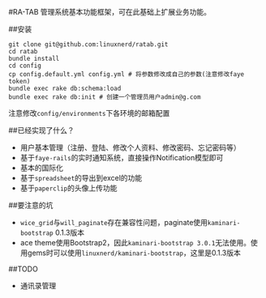 #RA-TAB
管理系统基本功能框架，可在此基础上扩展业务功能。

##安装
```shell
git clone git@github.com:linuxnerd/ratab.git
cd ratab
bundle install
cd config
cp config.default.yml config.yml # 将参数修改成自己的参数(注意修改faye token)
bundle exec rake db:schema:load
bundle exec rake db:init # 创建一个管理员用户admin@g.com
```
注意修改`config/environments`下各环境的邮箱配置

##已经实现了什么？

 - 用户基本管理（注册、登陆、修改个人资料、修改密码、忘记密码等）
 - 基于`faye-rails`的实时通知系统，直接操作Notification模型即可
 - 基本的国际化
 - 基于`spreadsheet`的导出到excel的功能
 - 基于`paperclip`的头像上传功能

##要注意的坑
 - `wice_grid`与`will_paginate`存在兼容性问题，paginate使用`kaminari-bootstrap` 0.1.3版本
 - ace theme使用Bootstrap2，因此`kaminari-bootstrap 3.0.1`无法使用。使用gems时可以使用`linuxnerd/kaminari-bootstrap`，这里是0.1.3版本

##TODO
 - 通讯录管理
